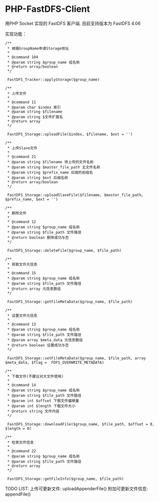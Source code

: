 PHP-FastDFS-Client
==================

用PHP Socket 实现的 FastDFS 客户端.
目前支持版本为 FastDFS 4.06

实现功能：

    /**
     * 根据GroupName申请Storage地址
     *
     * @command 104
     * @param string $group_name 组名称
     * @return array/boolean
     */
     
     FastDFS_Tracker::applyStorage($group_name)

    /**
     * 上传文件
     *
     * @command 11
     * @param char $index 索引
     * @param string $filename
     * @param string $文件扩展名
     * @return array 
     */
     
     FastDFS_Storage::uploadFile($index, $filename, $ext = '')
     
    /**
     * 上传Slave文件
     *
     * @command 21
     * @param string $filename 待上传的文件名称
     * @param string $master_file_path 主文件名称
     * @param string $prefix_name 后缀的前缀名
     * @param string $ext 后缀名称
     * @return array/boolean
     */
     
     FastDFS_Storage::uploadSlaveFile($filename, $master_file_path, $prefix_name, $ext = '')
     
    /**
     * 删除文件
     *
     * @command 12
     * @param string $group_name 组名称
     * @param string $file_path 文件路径 
     * @return boolean 删除成功与否
     */
     
     FastDFS_Storage::deleteFile($group_name, $file_path)
     
    /**
     * 获取文件元信息
     *
     * @command 15
     * @param string $group_name 组名称
     * @param string $file_path 文件路径 
     * @return array 元信息数组
     */
     
     FastDFS_Storage::getFileMetaData($group_name, $file_path)
     
    /**
     * 设置文件元信息
     *
     * @command 13
     * @param string $group_name 组名称
     * @param string $file_path 文件路径
     * @param array $meta_data 元信息数组
     * @return boolean 设置成功与否
     */
     
     FastDFS_Storage::setFileMetaData($group_name, $file_path, array $meta_data, $flag =  FDFS_OVERWRITE_METADATA)
     
    /**
     * 下载文件(不建议对大文件使用)
     *
     * @command 14
     * @param string $group_name 组名称
     * @param string $file_path 文件路径
     * @param int $offset 下载文件偏移量
     * @param int $length 下载文件大小
     * @return string 文件内容
     */
     
     FastDFS_Storage::downloadFile($group_name, $file_path, $offset = 0, $length = 0)
     
    /**
     * 检索文件信息
     *
     * @command 22
     * @param string $group_name 组名称
     * @param string $file_path 文件路径
     * @return array
     */
     
     FastDFS_Storage::getFileInfo($group_name, $file_path)
     
TODO LIST:
上传可更新文件: uploadAppenderFile()
附加可更新文件信息: appendFile()
